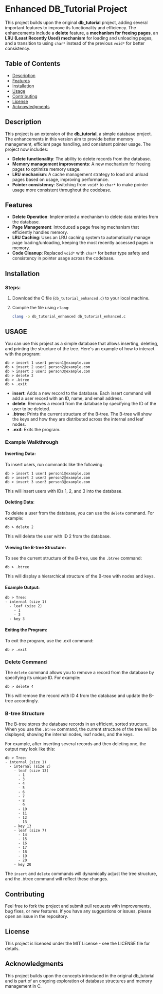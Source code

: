 # Enhanced DB_Tutorial Project

This project builds upon the original **db_tutorial** project, adding several important features to improve its functionality and efficiency. The enhancements include a **delete** feature, a **mechanism for freeing pages**, an **LRU (Least Recently Used) mechanism** for loading and unloading pages, and a transition to using `char*` instead of the previous `void*` for better consistency.

## Table of Contents
- [Description](#description)
- [Features](#features)
- [Installation](#installation)
- [Usage](#usage)
- [Contributing](#contributing)
- [License](#license)
- [Acknowledgments](#acknowledgments)

## Description

This project is an extension of the **db_tutorial**, a simple database project. The enhancements in this version aim to provide better memory management, efficient page handling, and consistent pointer usage. The project now includes:

- **Delete functionality**: The ability to delete records from the database.
- **Memory management improvements**: A new mechanism for freeing pages to optimize memory usage.
- **LRU mechanism**: A cache management strategy to load and unload pages based on usage, improving performance.
- **Pointer consistency**: Switching from `void*` to `char*` to make pointer usage more consistent throughout the codebase.

## Features

- **Delete Operation**: Implemented a mechanism to delete data entries from the database.
- **Page Management**: Introduced a page freeing mechanism that efficiently handles memory.
- **LRU Caching**: Uses an LRU caching system to automatically manage page loading/unloading, keeping the most recently accessed pages in memory.
- **Code Cleanup**: Replaced `void*` with `char*` for better type safety and consistency in pointer usage across the codebase.

## Installation

### Steps:
1. Download the C file (`db_tutorial_enhanced.c`) to your local machine.

2. Compile the file using `clang`:
   ```bash
   clang -o db_tutorial_enhanced db_tutorial_enhanced.c

## USAGE
You can use this project as a simple database that allows inserting, deleting, and printing the structure of the tree. Here's an example of how to interact with the program:
```
db > insert 1 user1 person1@example.com
db > insert 2 user2 person2@example.com
db > insert 3 user3 person3@example.com
db > delete 2
db > .btree
db > .exit
```

- **insert**: Adds a new record to the database. Each insert command will add a user record with an ID, name, and email address.
- **delete**: Removes a record from the database by specifying the ID of the user to be deleted.
- **.btree**: Prints the current structure of the B-tree. The B-tree will show the keys and how they are distributed across the internal and leaf nodes.
- **.exit**: Exits the program.

### Example Walkthrough

#### Inserting Data:

To insert users, run commands like the following:

```
db > insert 1 user1 person1@example.com
db > insert 2 user2 person2@example.com
db > insert 3 user3 person3@example.com
```
This will insert users with IDs 1, 2, and 3 into the database.

#### Deleting Data:

To delete a user from the database, you can use the `delete` command. For example:

```
db > delete 2
```
This will delete the user with ID 2 from the database.

#### Viewing the B-tree Structure:

To see the current structure of the B-tree, use the `.btree` command:

```
db > .btree
```
This will display a hierarchical structure of the B-tree with nodes and keys.

#### Example Output:

```
db > Tree:
- internal (size 1)
  - leaf (size 2)
    - 1
    - 3
  - key 3
```

#### Exiting the Program:

To exit the program, use the .exit command:
```
db > .exit
```

### Delete Command

The `delete` command allows you to remove a record from the database by specifying its unique ID. For example:

```
db > delete 4
```

This will remove the record with ID 4 from the database and update the B-tree accordingly.

### B-tree Structure

The B-tree stores the database records in an efficient, sorted structure. When you use the `.btree` command, the current structure of the tree will be displayed, showing the internal nodes, leaf nodes, and the keys.

For example, after inserting several records and then deleting one, the output may look like this:

```
db > Tree:
- internal (size 1)
  - internal (size 2)
    - leaf (size 13)
      - 1
      - 3
      - 4
      - 5
      - 6
      - 7
      - 8
      - 9
      - 10
      - 11
      - 12
      - 13
    - key 13
    - leaf (size 7)
      - 14
      - 15
      - 16
      - 17
      - 18
      - 19
      - 20
    - key 20
```

The `insert` and `delete` commands will dynamically adjust the tree structure, and the .btree command will reflect these changes.

## Contributing

Feel free to fork the project and submit pull requests with improvements, bug fixes, or new features. If you have any suggestions or issues, please open an issue in the repository.

## License
This project is licensed under the MIT License - see the LICENSE file for details.

## Acknowledgments

This project builds upon the concepts introduced in the original db_tutorial and is part of an ongoing exploration of database structures and memory management in C.

